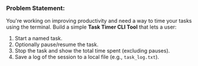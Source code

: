 ### **Problem Statement:**

You're working on improving productivity and need a way to time your tasks using the terminal. Build a simple **Task Timer CLI Tool** that lets a user:

1. Start a named task.
2. Optionally pause/resume the task.
3. Stop the task and show the total time spent (excluding pauses).
4. Save a log of the session to a local file (e.g., `task_log.txt`).
